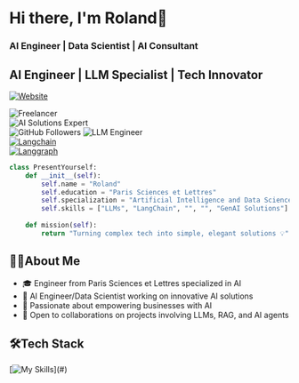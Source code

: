 # Hi there, I'm Roland👋

### AI Engineer | Data Scientist | AI Consultant

## AI Engineer | LLM Specialist | Tech Innovator  

[![Website](https://img.shields.io/badge/🌐%2089P13.AI-visit%20my%20website-blue?style=for-the-badge)](https://89p13.ai)  

![Freelancer](https://img.shields.io/badge/Freelancer-%20-blue?style=for-the-badge)  
![AI Solutions Expert](https://img.shields.io/badge/AI%20Solutions%20Expert-orange?style=for-the-badge)  
![GitHub Followers](https://img.shields.io/github/followers/YOUR_GITHUB_USERNAME?label=Followers&logo=github&style=for-the-badge&cacheSeconds=3600)
![LLM Engineer](https://img.shields.io/badge/LLM%20Engineer-%20-gray?style=for-the-badge)  
[![Langchain](https://img.shields.io/badge/Langchain-%20-blue?style=for-the-badge)](https://python.langchain.com/)  
[![Langgraph](https://img.shields.io/badge/Langgraph-%20-blue?style=for-the-badge)](https://github.com/langchain-ai/langgraph)

```python
class PresentYourself:
    def __init__(self):
        self.name = "Roland"
        self.education = "Paris Sciences et Lettres"
        self.specialization = "Artificial Intelligence and Data Science"
        self.skills = ["LLMs", "LangChain", "", "", "GenAI Solutions"]
    
    def mission(self):
        return "Turning complex tech into simple, elegant solutions 💡"
```

## 🧑‍💻About Me

- 🎓 Engineer from Paris Sciences et Lettres specialized in AI
- 💼 AI Engineer/Data Scientist working on innovative AI solutions
- 🌱 Passionate about empowering businesses with AI
- 🤝 Open to collaborations on projects involving LLMs, RAG, and AI agents

## 🛠️Tech Stack 
[![My Skills](https://skillicons.dev/icons?i=python,vscode,git,github,pycharm,html,css,js,mysql,md,)](#)

